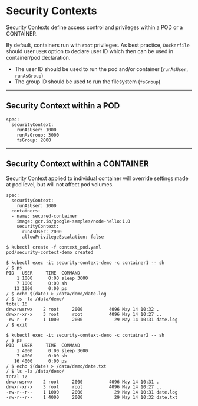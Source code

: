 # Security Contexts

Security Contexts define access control and privileges within a POD or a CONTAINER.

By default, containers run with <code>root</code> privileges. As best practice, <code>Dockerfile</code> should user <code>USER</code> option to declare user ID which then can be used in container/pod declaration.
<ul>
<li> The user ID should be used to run the pod and/or container (<code>runAsUser</code>, <code>runAsGroup</code>)
<li>The group ID should be used to run the filesystem (<code>fsGroup</code>)

</ul>

<hr>

## Security Context within a POD
```
spec:
  securityContext:
    runAsUser: 1000
    runAsGroup: 3000
    fsGroup: 2000
```
<hr>

## Security Context within a CONTAINER
Security Context applied to individual container will override settings made at pod level, but will not affect pod volumes.

```
spec:
  securityContext:
    runAsUser: 1000
  containers:
  - name: secured-container
    image: gcr.io/google-samples/node-hello:1.0
    securityContext:
      runAsUser: 2000
      allowPrivilegeEscalation: false
```
```
$ kubectl create -f context_pod.yaml
pod/security-context-demo created

$ kubectl exec -it security-context-demo -c container1 -- sh
/ $ ps
PID   USER     TIME  COMMAND
    1 1000      0:00 sleep 3600
    7 1000      0:00 sh
   13 1000      0:00 ps
/ $ echo $(date) > /data/demo/date.log 
/ $ ls -la /data/demo/
total 16
drwxrwsrwx    2 root     2000          4096 May 14 10:32 .
drwxr-xr-x    3 root     root          4096 May 14 10:27 ..
-rw-r--r--    1 1000     2000            29 May 14 10:31 date.log
/ $ exit

$ kubectl exec -it security-context-demo -c container2 -- sh
/ $ ps
PID   USER     TIME  COMMAND
    1 4000      0:00 sleep 3600
    7 4000      0:00 sh
   16 4000      0:00 ps
/ $ echo $(date) > /data/demo/date.txt
/ $ ls -la /data/demo/
total 12
drwxrwsrwx    2 root     2000          4096 May 14 10:31 .
drwxr-xr-x    3 root     root          4096 May 14 10:27 ..
-rw-r--r--    1 1000     2000            29 May 14 10:31 date.log
-rw-r--r--    1 4000     2000            29 May 14 10:32 date.txt
```
